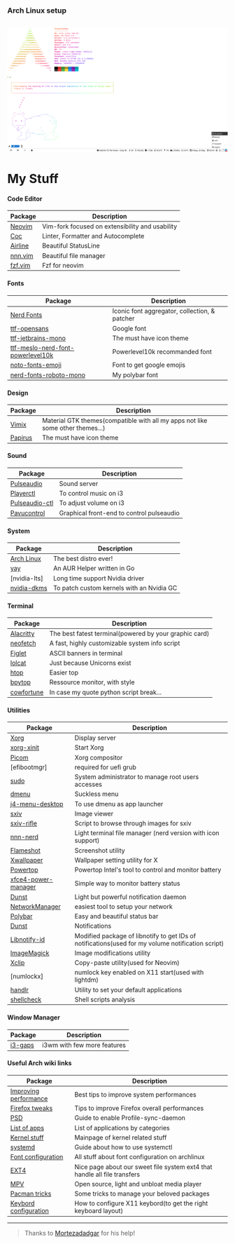 ### Arch Linux setup
![Preview](.images/setup_preview.png)
------
# My Stuff
#### Code Editor
| Package                                                                   | Description                                                                       |
|---------------------------------------------------------------------------|-----------------------------------------------------------------------------------|
| [Neovim](https://github.com/neovim/neovim)                                | Vim-fork focused on extensibility and usability                                   |
| [Coc](https://github.com/neoclide/coc.nvim)                               | Linter, Formatter and Autocomplete                                                |
| [Airline](https://github.com/vim-airline/vim-airline)                     | Beautiful StatusLine                                                              |
| [nnn.vim](https://github.com/mcchrish/nnn.vim)                            | Beautiful file manager                                                            |
| [fzf.vim](https://github.com/junegunn/fzf.vim)                            | Fzf for neovim                                                                    |

#### Fonts
| Package                                                                   | Description                                                                       |
|---------------------------------------------------------------------------|-----------------------------------------------------------------------------------|
| [Nerd Fonts](https://github.com/ryanoasis/nerd-fonts)                     | Iconic font aggregator, collection, & patcher                                     |
| [ttf-opensans](https://fonts.google.com/specimen/Open+Sans)               | Google font                                                                       |
| [ttf-jetbrains-mono](https://www.jetbrains.com/lp/mono/)                  | The must have icon theme                                                          |
| [ttf-meslo-nerd-font-powerlevel10k](https://github.com/romkatv/powerlevel10k-media) | Powerlevel10k recommanded font                                          |
| [noto-fonts-emoji](https://www.google.com/get/noto/help/emoji/)           | Font to get google emojis                                                         |
| [nerd-fonts-roboto-mono](https://github.com/ryanoasis/nerd-fonts/tree/master/patched-fonts/RobotoMono) | My polybar font                                      |

#### Design
| Package                                                                   | Description                                                                       |
|---------------------------------------------------------------------------|-----------------------------------------------------------------------------------|
| [Vimix](https://github.com/vinceliuice/vimix-gtk-themes)                  | Material GTK themes(compatible with all my apps not like some other themes...)    |
| [Papirus](https://github.com/PapirusDevelopmentTeam/papirus-icon-theme)   | The must have icon theme                                                          |

#### Sound
| Package                                                                   | Description                                                                       |
|---------------------------------------------------------------------------|-----------------------------------------------------------------------------------|
| [Pulseaudio](https://www.archlinux.org/)                                  | Sound server                                                                      |
| [Playerctl](https://github.com/acrisci/playerctl)                         | To control music on i3                                                            |
| [Pulseaudio-ctl](https://github.com/graysky2/pulseaudio-ctl)              | To adjust volume on i3                                                            |
| [Pavucontrol](https://freedesktop.org/software/pulseaudio/pavucontrol/)   | Graphical front-end to control pulseaudio                                         |

#### System
| Package                                                                   | Description                                                                       |
|---------------------------------------------------------------------------|-----------------------------------------------------------------------------------|
| [Arch Linux](https://www.archlinux.org/)                                  | The best distro ever!                                                             |
| [yay](https://github.com/Jguer/yay)                                       | An AUR Helper written in Go                                                       |
| [nvidia-lts]                                                              | Long time support Nvidia driver                                                   |
| [nvidia-dkms](https://github.com/hhfeuer/nvhda)                           | To patch custom kernels with an Nvidia GC                                         |

#### Terminal
| Package                                                                   | Description                                                                       |
|---------------------------------------------------------------------------|-----------------------------------------------------------------------------------|
| [Alacritty](https://github.com/alacritty/alacritty)                       | The best fatest terminal(powered by your graphic card)                            |
| [neofetch](https://github.com/dylanaraps/neofetch)                        | A fast, highly customizable system info script                                    |
| [Figlet](https://github.com/cmatsuoka/figlet)                             | ASCII banners in terminal                                                         |
| [lolcat](https://github.com/busyloop/lolcat)                              | Just because Unicorns exist                                                       |
| [htop](https://github.com/hishamhm/htop)                                  | Easier top                                                                        |
| [bpytop](https://github.com/aristocratos/bpytop)                          | Ressource monitor, with style                                                     |
| [cowfortune](https://github.com/anthraxx/cowfortune)                      | In case my quote python script break...                                           |


#### Utilities
| Package                                                                   | Description                                                                       |
|---------------------------------------------------------------------------|-----------------------------------------------------------------------------------|
| [Xorg](https://wiki.archlinux.org/index.php/Xorg)                         | Display server                                                                    |
| [xorg-xinit](https://wiki.archlinux.org/index.php/Xinit)                  | Start Xorg                                                                        |
| [Picom](https://wiki.archlinux.org/index.php/Picom)                       | Xorg compositor                                                                   |
| [efibootmgr]                                                              | required for uefi grub                                                            |
| [sudo](https://wiki.archlinux.org/index.php/Sudo)                         | System administrator to manage root users accesses                                |
| [dmenu](https://tools.suckless.org/dmenu/)                                | Suckless menu                                                                     |
| [j4-menu-desktop](https://github.com/enkore/j4-dmenu-desktop)             | To use dmenu as app launcher                                                      |
| [sxiv](https://github.com/muennich/sxiv)                                  | Image viewer                                                                      |
| [sxiv-rifle](https://github.com/derf/feh)                                 | Script to browse through images for sxiv                                          | 
| [nnn-nerd](https://github.com/jarun/nnn)                                  | Light terminal file manager (nerd version with icon support)                      |
| [Flameshot](https://github.com/flameshot-org/flameshot)                   | Screenshot utility                                                                |
| [Xwallpaper](https://github.com/stoeckmann/xwallpaper)                    | Wallpaper setting utility for X                                                   |
| [Powertop](https://wiki.archlinux.org/index.php/Powertop)                 | Powertop Intel's tool to control and monitor battery                              |
| [xfce4-power-manager](https://docs.xfce.org/xfce/xfce4-power-manager/start) | Simple way to monitor battery status                                            |
| [Dunst](https://github.com/dunst-project/dunst)                           | Light but powerful notification daemon                                            |
| [NetworkManager](https://github.com/NetworkManager/NetworkManager)        | easiest tool to setup your network                                                |
| [Polybar](https://github.com/polybar/polybar)                             | Easy and beautiful status bar                                                     |
| [Dunst](https://wiki.archlinux.org/index.php/Dunst)                       | Notifications                                                                     |
| [Libnotify-id](https://aur.archlinux.org/packages/libnotify-id/)          | Modified package of libnotify to get IDs of notifications(used for my volume notification script) |
| [ImageMagick](https://imagemagick.org/index.php)                          | Image modifications utility                                                       |
| [Xclip](https://github.com/astrand/xclip)                                 | Copy-paste utility(used for Neovim)                                               |
| [numlockx]                                                                | numlock key enabled on X11 start(used with lightdm)                               |
| [handlr](https://github.com/chmln/handlr)                                 | Utility to set your default applications                                          |
| [shellcheck](https://github.com/koalaman/shellcheck)                      | Shell scripts analysis                                                            |

#### Window Manager
| Package                                                                   | Description                                                                       |
|---------------------------------------------------------------------------|-----------------------------------------------------------------------------------|
| [i3-gaps](https://github.com/i3/i3)                                       | i3wm with few more features                                                       |

#### Useful Arch wiki links
| Package                                                                   | Description                                                                       |
|---------------------------------------------------------------------------|-----------------------------------------------------------------------------------|
| [Improving performance](https://wiki.archlinux.org/index.php/Improving_performance)| Best tips to improve system performances                                 |
| [Firefox tweaks](https://wiki.archlinux.org/index.php/Firefox/Tweaks)     | Tips to improve Firefox overall performances                                      |
| [PSD](https://wiki.archlinux.org/index.php/Profile-sync-daemon)           | Guide to enable Profile-sync-daemon                                               |
| [List of apps](https://wiki.archlinux.org/index.php/List_of_applications) | List of applications by categories                                                |
| [Kernel stuff](https://wiki.archlinux.org/index.php/Kernel)               | Mainpage of kernel related stuff                                                  |
| [systemd](https://wiki.archlinux.org/index.php/Systemd#Basic_systemctl_usage)| Guide about how to use systemctl                                               |
| [Font configuration](https://wiki.archlinux.org/index.php/Font_configuration)| All stuff about font configuration on archlinux                                |
| [EXT4](https://wiki.archlinux.org/index.php/Ext4)                         | Nice page about our sweet file system ext4 that handle all file transfers         |
| [MPV](https://wiki.archlinux.org/index.php/Mpv)                           | Open source, light and unbloat media player                                       |
| [Pacman tricks](https://wiki.archlinux.org/index.php/Pacman/Tips_and_tricks)| Some tricks to manage your beloved packages                                     |
| [Keybord configuration](https://wiki.archlinux.org/index.php/Xorg/Keyboard_configuration) | How to configure X11 keybord(to get the right keyboard layout)    |

------
> Thanks to [Mortezadadgar](https://github.com/mortezadadgar) for his help!
